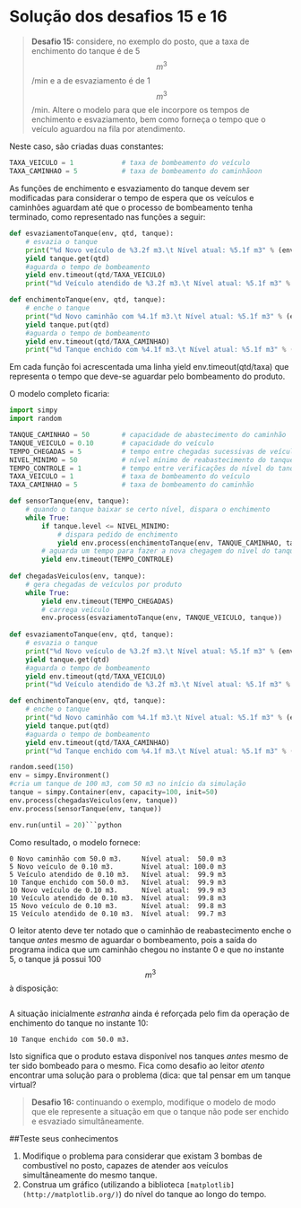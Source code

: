 # Solução dos desafios 15 e 16

> **Desafio 15:** considere, no exemplo do posto, que a taxa de enchimento do tanque é de 5 $$m^3$$/min e a de esvaziamento é de 1 $$m^3$$/min. Altere o modelo para que ele incorpore os tempos de enchimento e esvaziamento, bem como forneça o tempo que o veículo aguardou na fila por atendimento.

Neste caso, são criadas duas constantes:
```python
TAXA_VEICULO = 1            # taxa de bombeamento do veículo
TAXA_CAMINHAO = 5           # taxa de bombeamento do caminhãoon
```
As funções de enchimento e esvaziamento do tanque devem ser modificadas para considerar o tempo de espera que os veículos e caminhões aguardam até que o processo de bombeamento tenha terminado, como representado nas funções a seguir:
```python
def esvaziamentoTanque(env, qtd, tanque):
    # esvazia o tanque
    print("%d Novo veículo de %3.2f m3.\t Nível atual: %5.1f m3" % (env.now, qtd, tanque.level))
    yield tanque.get(qtd)
    #aguarda o tempo de bombeamento
    yield env.timeout(qtd/TAXA_VEICULO)
    print("%d Veículo atendido de %3.2f m3.\t Nível atual: %5.1f m3" % (env.now, qtd, tanque.level))

def enchimentoTanque(env, qtd, tanque):  
    # enche o tanque
    print("%d Novo caminhão com %4.1f m3.\t Nível atual: %5.1f m3" % (env.now, qtd, tanque.level))
    yield tanque.put(qtd)
    #aguarda o tempo de bombeamento
    yield env.timeout(qtd/TAXA_CAMINHAO)
    print("%d Tanque enchido com %4.1f m3.\t Nível atual: %5.1f m3" % (env.now, qtd, tanque.level))
```
Em cada função foi acrescentada uma linha yield env.timeout(qtd/taxa) que representa o tempo que deve-se aguardar pelo bombeamento do produto. 

O modelo completo ficaria:
```python
import simpy
import random        

TANQUE_CAMINHAO = 50        # capacidade de abastecimento do caminhão
TANQUE_VEICULO = 0.10       # capacidade do veículo
TEMPO_CHEGADAS = 5          # tempo entre chegadas sucessivas de veículos
NIVEL_MINIMO = 50           # nível mínimo de reabastecimento do tanque
TEMPO_CONTROLE = 1          # tempo entre verificações do nível do tanque
TAXA_VEICULO = 1            # taxa de bombeamento do veículo
TAXA_CAMINHAO = 5           # taxa de bombeamento do caminhão

def sensorTanque(env, tanque):
    # quando o tanque baixar se certo nível, dispara o enchimento
    while True:
        if tanque.level <= NIVEL_MINIMO:
            # dispara pedido de enchimento
            yield env.process(enchimentoTanque(env, TANQUE_CAMINHAO, tanque))
        # aguarda um tempo para fazer a nova chegagem do nível do tanque
        yield env.timeout(TEMPO_CONTROLE)
        
def chegadasVeiculos(env, tanque):
    # gera chegadas de veículos por produto
    while True:
        yield env.timeout(TEMPO_CHEGADAS)
        # carrega veículo
        env.process(esvaziamentoTanque(env, TANQUE_VEICULO, tanque))
        
def esvaziamentoTanque(env, qtd, tanque):
    # esvazia o tanque
    print("%d Novo veículo de %3.2f m3.\t Nível atual: %5.1f m3" % (env.now, qtd, tanque.level))
    yield tanque.get(qtd)
    #aguarda o tempo de bombeamento
    yield env.timeout(qtd/TAXA_VEICULO)
    print("%d Veículo atendido de %3.2f m3.\t Nível atual: %5.1f m3" % (env.now, qtd, tanque.level))

def enchimentoTanque(env, qtd, tanque):  
    # enche o tanque
    print("%d Novo caminhão com %4.1f m3.\t Nível atual: %5.1f m3" % (env.now, qtd, tanque.level))
    yield tanque.put(qtd)
    #aguarda o tempo de bombeamento
    yield env.timeout(qtd/TAXA_CAMINHAO)
    print("%d Tanque enchido com %4.1f m3.\t Nível atual: %5.1f m3" % (env.now, qtd, tanque.level))

random.seed(150)            
env = simpy.Environment()
#cria um tanque de 100 m3, com 50 m3 no início da simulação
tanque = simpy.Container(env, capacity=100, init=50)
env.process(chegadasVeiculos(env, tanque))
env.process(sensorTanque(env, tanque))

env.run(until = 20)```python
```
Como resultado, o modelo fornece:
```
0 Novo caminhão com 50.0 m3.     Nível atual:  50.0 m3
5 Novo veículo de 0.10 m3.       Nível atual: 100.0 m3
5 Veículo atendido de 0.10 m3.   Nível atual:  99.9 m3
10 Tanque enchido com 50.0 m3.   Nível atual:  99.9 m3
10 Novo veículo de 0.10 m3.      Nível atual:  99.9 m3
10 Veículo atendido de 0.10 m3.  Nível atual:  99.8 m3
15 Novo veículo de 0.10 m3.      Nível atual:  99.8 m3
15 Veículo atendido de 0.10 m3.  Nível atual:  99.7 m3
```
O leitor atento deve ter notado que o caminhão de reabastecimento enche o tanque *antes* mesmo de aguardar o bombeamento, pois a saída do programa indica que um caminhão chegou no instante 0 e que no instante 5, o tanque já possui 100 $$m^3$$ à disposição:

```0 Novo caminhão com 50.0 m3.     Nível atual:  50.0 m35 Novo veículo de 0.10 m3.       Nível atual: 100.0 m3
```
A situação inicialmente *estranha* ainda é reforçada pelo fim da operação de enchimento do tanque no instante 10:

`10 Tanque enchido com 50.0 m3.`

Isto significa que o produto estava disponível nos tanques *antes* mesmo de ter sido bombeado para o mesmo. 
Fica como desafio ao leitor *atento* encontrar uma solução para o problema (dica: que tal pensar em um tanque virtual?

> **Desafio 16:** continuando o exemplo, modifique o modelo de modo que ele represente a situação em que o tanque não pode ser enchido e esvaziado simultâneamente.

##Teste seus conhecimentos
1. Modifique o problema para considerar que existam 3 bombas de combustível no posto, capazes de atender aos veículos simultâneamente do mesmo tanque.
2. Construa um gráfico (utilizando a biblioteca ```[matplotlib](http://matplotlib.org/)```) do nível do tanque ao longo do tempo.
